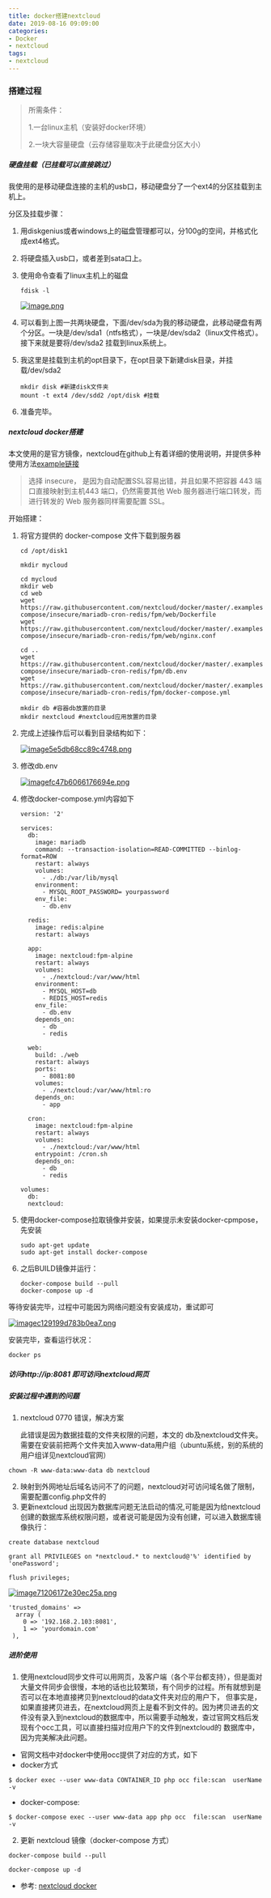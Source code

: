 ```yaml
---
title: docker搭建nextcloud
date: 2019-08-16 09:09:00
categories:
- Docker
- nextcloud
tags:
- nextcloud
---
```

### 搭建过程

> 所需条件：
>
> 1.一台linux主机（安装好docker环境）
>
> 2.一块大容量硬盘（云存储容量取决于此硬盘分区大小）

##### 硬盘挂载（已挂载可以直接跳过）

我使用的是移动硬盘连接的主机的usb口，移动硬盘分了一个ext4的分区挂载到主机上。

分区及挂载步骤：
<!--more-->
1. 用diskgenius或者windows上的磁盘管理都可以，分100g的空间，并格式化成ext4格式。

2. 将硬盘插入usb口，或者差到sata口上。

3. 使用命令查看了linux主机上的磁盘

   ```shell
   fdisk -l
   ```

   [![image.png](https://chevereto.zhuangzexin.top/images/2019/08/14/image.png)](https://chevereto.zhuangzexin.top/image/aUn)

4. 可以看到上图一共两块硬盘，下面/dev/sda为我的移动硬盘，此移动硬盘有两个分区。一块是/dev/sda1（ntfs格式），一块是/dev/sda2（linux文件格式）。接下来就是要将/dev/sda2 挂载到linux系统上。

5. 我这里是挂载到主机的opt目录下，在opt目录下新建disk目录，并挂载/dev/sda2

   ```shell
   mkdir disk #新建disk文件夹
   mount -t ext4 /dev/sdd2 /opt/disk #挂载
   ```

   

6. 准备完毕。

##### nextcloud docker搭建

本文使用的是官方镜像，nextcloud在github上有着详细的使用说明，并提供多种使用方法[example链接](https://github.com/nextcloud/docker/tree/master/.examples/docker-compose)

> 选择 insecure， 是因为自动配置SSL容易出错，并且如果不把容器 443 端口直接映射到主机443 端口，仍然需要其他 Web 服务器进行端口转发，而进行转发的 Web 服务器同样需要配置 SSL。

开始搭建：

1. 将官方提供的 docker-compose 文件下载到服务器

   ```shell
   cd /opt/disk1
   
   mkdir mycloud
   
   cd mycloud
   mkdir web
   cd web
   wget https://raw.githubusercontent.com/nextcloud/docker/master/.examples/docker-compose/insecure/mariadb-cron-redis/fpm/web/Dockerfile
   wget https://raw.githubusercontent.com/nextcloud/docker/master/.examples/docker-compose/insecure/mariadb-cron-redis/fpm/web/nginx.conf
   
   cd ..
   wget https://raw.githubusercontent.com/nextcloud/docker/master/.examples/docker-compose/insecure/mariadb-cron-redis/fpm/db.env
   wget https://raw.githubusercontent.com/nextcloud/docker/master/.examples/docker-compose/insecure/mariadb-cron-redis/fpm/docker-compose.yml
   
   mkdir db #容器db放置的目录
   mkdir nextcloud #nextcloud应用放置的目录
   
   ```

   

2. 完成上述操作后可以看到目录结构如下：

   [![image5e5db68cc89c4748.png](https://chevereto.zhuangzexin.top/images/2019/08/14/image5e5db68cc89c4748.png)](https://chevereto.zhuangzexin.top/image/oZ4)

3. 修改db.env

   [![imagefc47b6066176694e.png](https://chevereto.zhuangzexin.top/images/2019/08/14/imagefc47b6066176694e.png)](https://chevereto.zhuangzexin.top/image/yWi)

4. 修改docker-compose.yml内容如下

   ```shell
   version: '2'
   
   services:
     db:
       image: mariadb
       command: --transaction-isolation=READ-COMMITTED --binlog-format=ROW
       restart: always
       volumes:
         - ./db:/var/lib/mysql
       environment:
         - MYSQL_ROOT_PASSWORD= yourpassword
       env_file:
         - db.env
   
     redis:
       image: redis:alpine
       restart: always
   
     app:
       image: nextcloud:fpm-alpine
       restart: always
       volumes:
         - ./nextcloud:/var/www/html
       environment:
         - MYSQL_HOST=db
         - REDIS_HOST=redis
       env_file:
         - db.env
       depends_on:
         - db
         - redis
   
     web:
       build: ./web
       restart: always
       ports:
         - 8081:80
       volumes:
         - ./nextcloud:/var/www/html:ro
       depends_on:
         - app
   
     cron:
       image: nextcloud:fpm-alpine
       restart: always
       volumes:
         - ./nextcloud:/var/www/html
       entrypoint: /cron.sh
       depends_on:
         - db
         - redis
   
   volumes:
     db:
     nextcloud:
   ```

   

5. 使用docker-compose拉取镜像并安装，如果提示未安装docker-cpmpose，先安装

   ```shell
   sudo apt-get update
   sudo apt-get install docker-compose
   ```

   

6. 之后BUILD镜像并运行：

   ```shell
   docker-compose build --pull
   docker-compose up -d
   ```

等待安装完毕，过程中可能因为网络问题没有安装成功，重试即可

[![imagec129199d783b0ea7.png](https://chevereto.zhuangzexin.top/images/2019/08/14/imagec129199d783b0ea7.png)](https://chevereto.zhuangzexin.top/image/LPs)

安装完毕，查看运行状况：

```shell
docker ps
```

##### 访问http://ip:8081 即可访问nextcloud网页

##### 安装过程中遇到的问题

1. nextcloud 0770 错误，解决方案

   此错误是因为数据挂载的文件夹权限的问题，本文的 db及nextcloud文件夹。需要在安装前把两个文件夹加入www-data用户组（ubuntu系统，别的系统的用户组详见nextcloud官网） 
```shell
chown -R www-data:www-data db nextcloud
```
2. 映射到外网地址后域名访问不了的问题，nextcloud对可访问域名做了限制，需要配置config.php文件的
3. 更新nextcloud 出现因为数据库问题无法启动的情况,可能是因为给nextcloud创建的数据库系统权限问题，或者说可能是因为没有创建，可以进入数据库镜像执行：
```shell script
create database nextcloud

grant all PRIVILEGES on *nextcloud.* to nextcloud@'%' identified by 'onePassword';

flush privileges;
```

   

   [![image71206172e30ec25a.png](https://chevereto.zhuangzexin.top/images/2019/08/14/image71206172e30ec25a.png)](https://chevereto.zhuangzexin.top/image/RmZ)

   ```shell
   'trusted_domains' =>
     array (
       0 => '192.168.2.103:8081',
       1 => 'yourdomain.com'
    ),
   ```
##### 进阶使用
1. 使用nextcloud同步文件可以用网页，及客户端（各个平台都支持），但是面对大量文件同步会很慢，本地的话也比较繁琐，有个同步的过程。所有就想到是否可以在本地直接拷贝到nextcloud的data文件夹对应的用户下，
但事实是，如果直接拷贝进去，在nextcloud网页上是看不到文件的。因为拷贝进去的文件没有录入到nextcloud的数据库中，所以需要手动触发，查过官网文档后发现有个occ工具，可以直接扫描对应用户下的文件到nextcloud的
数据库中，因为完美解决此问题。
- 官网文档中对docker中使用occ提供了对应的方式，如下
- docker方式
```shell
$ docker exec --user www-data CONTAINER_ID php occ file:scan  userName  -v
```
- docker-compose:
```shell
$ docker-compose exec --user www-data app php occ  file:scan  userName  -v
```
2. 更新 nextcloud 镜像（docker-compose 方式）
```shell script
docker-compose build --pull

docker-compose up -d  
```

* 参考: [nextcloud docker](https://github.com/nextcloud/docker)
